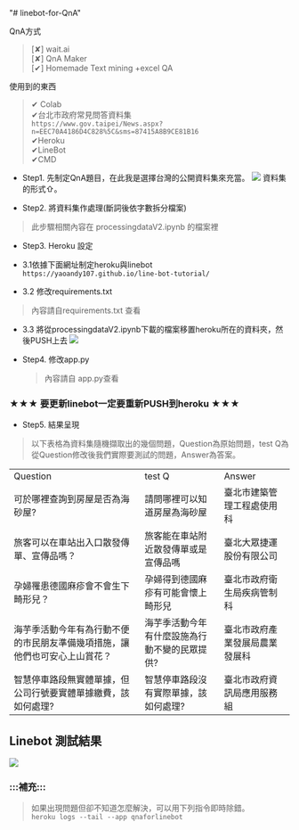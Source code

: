 "# linebot-for-QnA" 

QnA方式<br>
>[✘] wait.ai <br>
>[✘] QnA Maker<br>
>[✔] Homemade Text mining +excel QA<br>

使用到的東西<br>
>✔ Colab<br>
>✔台北市政府常見問答資料集<br>
```https://www.gov.taipei/News.aspx?n=EEC70A4186D4C828%5C&sms=87415A8B9CE81B16```<br>
>✔Heroku<br>
>✔LineBot<br>
>✔CMD<br>

* Step1. 先制定QnA題目，在此我是選擇台灣的公開資料集來充當。
![]( https://github.com/HsinTieh/linebot-for-QnA/blob/master/img/dataset.png) 
資料集的形式⇧。

* Step2. 將資料集作處理(斷詞後依字數拆分檔案)
>此步驟相關內容在 processingdataV2.ipynb 的檔案裡
   
* Step3. Heroku 設定
 * 3.1依據下面網址制定heroku與linebot<br>
```https://yaoandy107.github.io/line-bot-tutorial/```

 * 3.2 修改requirements.txt
 >內容請自requirements.txt 查看

 * 3.3 將從processingdataV2.ipynb下載的檔案移置heroku所在的資料夾，然後PUSH上去
 ![](https://github.com/HsinTieh/linebot-for-QnA/blob/master/img/move.png)

* Step4. 修改app.py
  >內容請自 app.py查看

    
 ### ★★★ 要更新linebot一定要重新PUSH到heroku ★★★

* Step5. 結果呈現
>以下表格為資料集隨機擷取出的幾個問題，Question為原始問題，test Q為從Question修改後我們實際要測試的問題，Answer為答案。
<table>
    <tr>
        <td>Question</td>
        <td>test Q</td>
        <td>Answer</td>
    </tr>
     <tr>
        <td>可於哪裡查詢到房屋是否為海砂屋?	</td>
        <td>請問哪裡可以知道房屋為海砂屋</td>
        <td>臺北市建築管理工程處使用科</td>
    </tr>
     <tr>
        <td>旅客可以在車站出入口散發傳單、宣傳品嗎？</td>
        <td>旅客能在車站附近散發傳單或是宣傳品嗎</td>
        <td>臺北大眾捷運股份有限公司</td>
    </tr>
     <tr>
        <td>孕婦罹患德國麻疹會不會生下畸形兒？</td>
        <td>孕婦得到德國麻疹有可能會懷上畸形兒</td>     
        <td>臺北市政府衛生局疾病管制科</td>
    </tr>
      <tr>
        <td>海芋季活動今年有為行動不便的市民朋友準備幾項措施，讓他們也可安心上山賞花？</td>
        <td>海芋季活動今年有什麼設施為行動不變的民眾提供?</td>   
        <td>臺北市政府產業發展局農業發展科</td>
    </tr>
      <tr>
        <td>智慧停車路段無實體單據，但公司行號要實體單據繳費，該如何處理?</td>
        <td>智慧停車路段沒有實際單據，該如何處理?</td>
        <td>臺北市政府資訊局應用服務組</td>
    </tr>
</table>


## **Linebot 測試結果**
![](https://github.com/HsinTieh/linebot-for-QnA/blob/master/img/lineshow.png)

### :::補充:::
>如果出現問題但卻不知道怎麼解決，可以用下列指令即時除錯。<br>
```heroku logs --tail --app qnaforlinebot```
 

